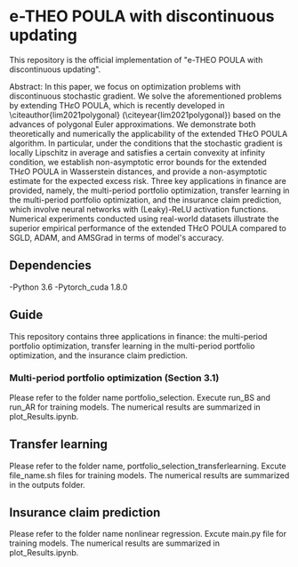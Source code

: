 # e-THEO POULA with discontinuous updating

This repository is the official implementation of "e-THEO POULA with discontinuous updating". 

Abstract: In this paper, we focus on optimization problems with discontinuous stochastic gradient. We solve the aforementioned problems by extending TH$\varepsilon$O POULA, which is recently developed in \citeauthor{lim2021polygonal} (\citeyear{lim2021polygonal}) based on the advances of polygonal Euler approximations. We demonstrate both theoretically and numerically the applicability of the extended TH$\varepsilon$O POULA algorithm. In particular, under the conditions that the stochastic gradient is locally Lipschitz in average and satisfies a certain convexity at infinity condition, we establish non-asymptotic error bounds for the extended TH$\varepsilon$O POULA in Wasserstein distances, and provide a non-asymptotic estimate for the expected excess risk. Three key applications in finance are provided, namely, the multi-period portfolio optimization, transfer learning in the multi-period portfolio optimization, and the insurance claim prediction, which involve neural networks with (Leaky)-ReLU activation functions. Numerical experiments conducted using real-world datasets illustrate the superior empirical performance of the extended TH$\varepsilon$O POULA compared to SGLD, ADAM, and AMSGrad in terms of model's accuracy.

## Dependencies
-Python 3.6
-Pytorch_cuda 1.8.0 

## Guide
This repository contains three applications in finance: the multi-period portfolio optimization, transfer learning in the multi-period portfolio optimization, and the insurance claim prediction. 

### Multi-period portfolio optimization (Section 3.1)
Please refer to the folder name portfolio_selection. Execute run_BS and run_AR for training models. The numerical results are summarized in plot_Results.ipynb.  



## Transfer learning
Please refer to the folder name, portfolio_selection_transferlearning. Excute file_name.sh files for training models. The numerical results are summarized in the outputs folder. 

## Insurance claim prediction
Please refer to the folder name nonlinear regression. Excute main.py file for training models. The numerical results are summarized in plot_Results.ipynb.



